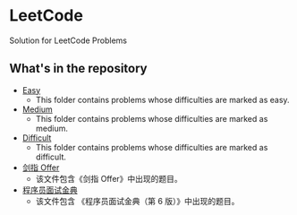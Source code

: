 # LeetCode

Solution for LeetCode Problems

## What's in the repository

- [Easy](./Easy)
  - This folder contains problems whose difficulties are marked as easy.
- [Medium](./Medium)
  - This folder contains problems whose difficulties are marked as medium.
- [Difficult](./Difficult)
  - This folder contains problems whose difficulties are marked as difficult.
- [剑指 Offer](./剑指Offer)
  - 该文件包含《剑指 Offer》中出现的题目。
- [程序员面试金典](./程序员面试金典)
  - 该文件包含 《程序员面试金典（第 6 版）》中出现的题目。
